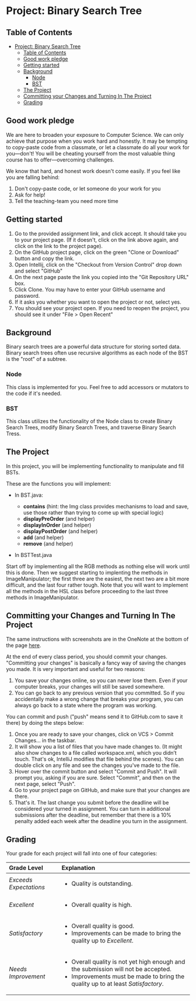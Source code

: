 # Project: Binary Search Tree

## Table of Contents

- [Project: Binary Search Tree](#project-binary-search-tree)
  - [Table of Contents](#table-of-contents)
  - [Good work pledge](#good-work-pledge)
  - [Getting started](#getting-started)
  - [Background](#background)
    - [Node](#node)
    - [BST](#bst)
  - [The Project](#the-project)
  - [Committing your Changes and Turning In The Project](#committing-your-changes-and-turning-in-the-project)
  - [Grading](#grading)

## Good work pledge

We are here to broaden your exposure to Computer Science. We can only achieve that purpose when you work hard and honestly. It may be tempting to copy-paste code from a classmate, or let a classmate do all your work for you—don't! You will be cheating yourself from the most valuable thing course has to offer—overcoming challenges.

We know that hard, and honest work doesn't come easily. If you feel like you are falling behind:

1. Don't copy-paste code, or let someone do your work for you
2. Ask for help!
3. Tell the teaching-team you need more time

## Getting started

1. Go to the provided assignment link, and click accept. It should take you to your project page.
   (If it doesn't, click on the link above again, and click on the link to the project page).
2. On the GitHub project page, click on the green "Clone or Download" button and copy the link.
3. Open Intellij, click on the "Checkout from Version Control" drop down and select "GitHub"
4. On the next page paste the link you copied into the "Git Repository URL" box.
5. Click Clone. You may have to enter your GitHub username and password.
6. If it asks you whether you want to open the project or not, select yes.
7. You should see your project open. If you need to reopen the project, you should see it under "File > Open Recent"

## Background

Binary search trees are a powerful data structure for storing sorted data. Binary search trees often use recursive algorithms
as each node of the BST is the "root" of a subtree.

### Node

This class is implemented for you. Feel free to add accessors or mutators to the code if it's needed.

### BST

This class utilizes the functionality of the Node class to create Binary Search Trees, modify Binary
Search Trees, and traverse Binary Search Tress.

## The Project

In this project, you will be implementing functionality to manipulate and fill BSTs.

These are the functions you will implement:

- In BST.java:

  - **contains** (hint: the Img class provides mechanisms to load and save, use those rather than trying to come up with special logic)
  - **displayPreOrder** (and helper)
  - **displayInOrder** (and helper)
  - **displayPostOrder** (and helper)
  - **add** (and helper)
  - **remove** (and helper)

- In BSTTest.java

Start off by implementing all the RGB methods as nothing else will work until this is done. Then we suggest starting to implenting the methods in ImageManipulator; the first three are the easiest, the next two are a bit more difficult, and the last four rather tough. Note that you will want to implement all the methods in the HSL class before proceeding to the last three methods in ImageManipulator.

## Committing your Changes and Turning In The Project

The same instructions with screenshots are in the OneNote at the bottom of the page [here](https://holynamesseattle.sharepoint.com/sites/Section_6558/_layouts/OneNote.aspx?id=%2Fsites%2FSection_6558%2FSiteAssets%2FProjects%20in%20Comp%20Sci%20-%20Mon-Wed%2019-20%20Notebook&wd=target%28Class%20Overview.one%7C74AD5220-0070-4A9A-BD5E-85B1624E453C%2FGetting%20Started%20With%20A%20Project%7C127DA7EC-BEEC-4463-BE97-A79C378AD455%2F%29).

At the end of every class period, you should commit your changes. "Committing your changes" is basically a fancy way of saving the changes you made. It is very important and useful for two reasons:

1. You save your changes online, so you can never lose them. Even if your computer breaks, your changes will still be saved somewhere.
2. You can go back to any previous version that you committed. So if you accidentally make a wrong change that breaks your program, you can always go back to a state where the program was working.

You can commit and push ("push" means send it to GitHub.com to save it there) by doing the steps below:

1. Once you are ready to save your changes, click on VCS > Commit Changes… in the taskbar.
2. It will show you a list of files that you have made changes to. (It might also show changes to a file called workspace.xml, which you didn’t touch. That's ok, IntelliJ modifies that file behind the scenes). You can double click on any file and see the changes you've made to the file.
3. Hover over the commit button and select "Commit and Push". It will prompt you, asking if you are sure. Select "Commit", and then on the next page, select "Push".
4. Go to your project page on GitHub, and make sure that your changes are there.
5. That's it. The last change you submit before the deadline will be considered your turned in assignment. You can turn in additional submissions after the deadline, but remember that there is a 10% penalty added each week after the deadline you turn in the assignment.

## Grading

Your grade for each project will fall into one of four categories:

| Grade Level            | Explanation                                                                                                                                                                                  |
| :--------------------- | :------------------------------------------------------------------------------------------------------------------------------------------------------------------------------------------- |
| _Exceeds Expectations_ | <ul><li>Quality is outstanding.</li></ul>                                                                                                                                                    |
| _Excellent_            | <ul><li>Overall quality is high.</li></ul>                                                                                                                                                   |
| _Satisfactory_         | <ul><li>Overall quality is good.</li><li>Improvements can be made to bring the quality up to <i>Excellent</i>.</li></ul>                                                                     |
| _Needs Improvement_    | <ul><li>Overall quality is not yet high enough and the submission will not be accepted.</li><li>Improvements must be made to bring the quality up to at least <i>Satisfactory</i>.</li></ul> |
